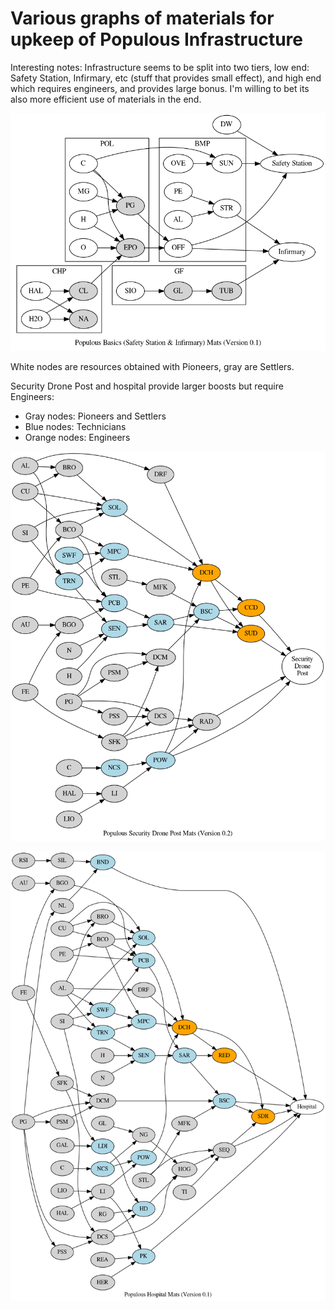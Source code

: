 Various graphs of materials for upkeep of Populous Infrastructure
=================================================================

Interesting notes: Infrastructure seems to be split into two tiers, low end:
Safety Station, Infirmary, etc (stuff that provides small effect), and high end
which requires engineers, and provides large bonus. I'm willing to bet its also
more efficient use of materials in the end.

![basics](basics.png)

White nodes are resources obtained with Pioneers, gray are Settlers.

Security Drone Post and hospital provide larger boosts but require Engineers:

- Gray nodes: Pioneers and Settlers
- Blue nodes: Technicians
- Orange nodes: Engineers

![Security Drone Post](security_drone_post.png)

![Hospital](hospital.png)
